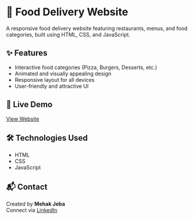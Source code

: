 # 🍕 Food Delivery Website

A responsive food delivery website featuring restaurants, menus, and food categories, built using HTML, CSS, and JavaScript.

## ✨ Features
- Interactive food categories (Pizza, Burgers, Desserts, etc.)
- Animated and visually appealing design
- Responsive layout for all devices
- User-friendly and attractive UI

## 🚀 Live Demo
[View Website](https://mehak55.github.io/food-delivery-website/)

## 🛠️ Technologies Used
- HTML  
- CSS  
- JavaScript  

## 📬 Contact
Created by **Mehak Jeba**  
Connect via [LinkedIn](https://www.linkedin.com/in/bhimavarapujebamehak/)
